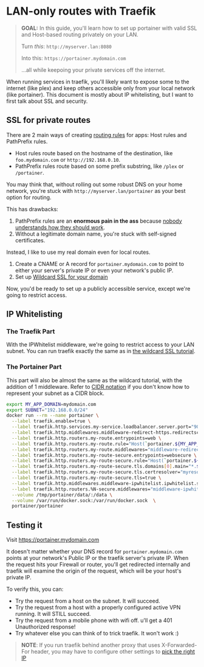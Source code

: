 # LAN-only routes with Traefik

> **GOAL:** In this guide, you'll learn how to set up portainer with valid SSL and Host-based routing privately on your LAN.
>
> Turn _this_: `http://myserver.lan:8080`
>
> Into this: `https://portainer.mydomain.com`
>
> ...all while keepoing your private services off the internet.

When running services in traefik, you'll likely want to expose some to the internet (like plex) and keep others accessible only from your local network (like portainer).  This document is mostly about IP whitelisting, but I want to first talk about SSL and security.

## SSL for private routes

There are 2 main ways of creating [routing rules](https://docs.traefik.io/routing/routers/#rule) for apps: Host rules and PathPrefix rules.

* Host rules route based on the hostname of the destination, like `foo.mydomain.com` or `http://192.168.0.10`.
* PathPrefix rules route based on some prefix substring, like `/plex` or `/portainer`.

You may think that, without rolling out some robust DNS on your home network, you're stuck with `http://myserver.lan/portainer` as your best option for routing.  

This has drawbacks:

1. PathPrefix rules are an **enormous pain in the ass** because [nobody understands how they should work](https://github.com/elastic/kibana/issues/6665).
1. Without a legitimate domain name, you're stuck with self-signed certificates.

Instead, I like to use my real domain even for local routes.

1. Create a CNAME or A record for `portainer.mydomain.com` to point to either your server's private IP or even your network's public IP.
1. Set up [Wildcard SSL for your domain](wildcard-certs.md)

Now, you'd be ready to set up a publicly accessible service, except we're going to restrict access.

## IP Whitelisting

### The Traefik Part

With the IPWhitelist middleware, we're going to restrict access to your LAN subnet.  You can run traefik exactly the same as in [the wildcard SSL tutorial](wildcard-certs.md).

### The Portainer Part

This part will also be almost the same as the wildcard tutorial, with the addition of 1 middleware.  Refer to [CIDR notation](https://en.wikipedia.org/wiki/Classless_Inter-Domain_Routing) if you don't know how to represent your subnet as a CIDR block.

``` bash
export MY_APP_DOMAIN=mydomain.com
export SUBNET="192.168.0.0/24"
docker run --rm --name portainer \
  --label traefik.enable=true \
  --label traefik.http.services.my-service.loadbalancer.server.port="9000" \
  --label traefik.http.middlewares.middleware-redirect-https.redirectscheme.scheme="https" \
  --label traefik.http.routers.my-route.entrypoints=web \
  --label traefik.http.routers.my-route.rule="Host(`portainer.${MY_APP_DOMAIN}`)" \
  --label traefik.http.routers.my-route.middlewares="middleware-redirect-https@docker" \
  --label traefik.http.routers.my-route-secure.entrypoints=websecure \
  --label traefik.http.routers.my-route-secure.rule="Host(`portainer.${MY_APP_DOMAIN}`)" \
  --label traefik.http.routers.my-route-secure.tls.domains[0].main="*.${MY_APP_DOMAIN}" \
  --label traefik.http.routers.my-route-secure.tls.certresolver="myresolver" \
  --label traefik.http.routers.my-route-secure.tls=true \
  --label traefik.http.middlewares.middleware-ipwhitelist.ipwhitelist.sourcerange="127.0.0.1/32,${SUBNET}" \
  --label traefik.http.routers.%N-secure.middlewares="middleware-ipwhitelist@docker" \
  --volume /tmp/portainer/data/:/data \
  --volume /var/run/docker.sock:/var/run/docker.sock  \
  portainer/portainer
```

## Testing it

Visit https://portainer.mydomain.com

It doesn't matter whether your DNS record for `portainer.mydomain.com` points at your network's Public IP or the traefik server's private IP.  When the request hits your Firewall or router, you'll get redirected internally and traefik will examine the origin of the request, which will be your host's private IP.

To verify this, you can:

* Try the request from a host on the subnet.  It will succeed.
* Try the request from a host with a properly configured active VPN running.  It will STILL succeed.
* Try the request from a mobile phone with wifi off. u'll get a 401 Unauthorized response!
* Try whatever else you can think of to trick traefik.  It won't work :)

> **NOTE**: If you run traefik behind another proxy that uses X-Forwarded-For header, you may have to configure other settings to [pick the right IP](https://docs.traefik.io/middlewares/ipwhitelist/#configuration-options)
